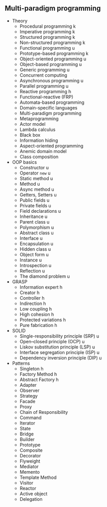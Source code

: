 ## Multi-paradigm programming

- Theory
  - Procedural programming k
  - Imperative programming k
  - Structured programming k
  - Non-structured programming k
  - Functional programming u
  - Prototype-based programming k
  - Object-oriented programming u
  - Object-based programming u
  - Generic programming u
  - Concurrent computing
  - Asynchronous programming u
  - Parallel programming u
  - Reactive programming h
  - Functional-reactive (FRP)
  - Automata-based programming
  - Domain-specific languages
  - Multi-paradigm programming
  - Metaprogramming
  - Actor model
  - Lambda calculus
  - Black box
  - Information hiding
  - Aspect-oriented programming
  - Anemic domain model
  - Class composition
- OOP basics
  - Constructor u
  - Operator `new` u
  - Static method u
  - Method u
  - Async method u
  - Getters, Setters u
  - Public fields u
  - Private fields u
  - Field declarations u
  - Inheritance u
  - Parent class u
  - Polymorphism u
  - Abstract class u
  - Interface u
  - Encapsulation u
  - Hidden class u
  - Object form u
  - Instance u
  - Introspection u
  - Reflection u
  - The diamond problem u
- GRASP
  - Information expert h
  - Creator h
  - Controller h
  - Indirection h
  - Low coupling h
  - High cohesion h
  - Protected variations h
  - Pure fabrication  h
- SOLID
  - Single-responsibility principle (SRP) u
  - Open–closed principle (OCP) u
  - Liskov substitution principle (LSP) u
  - Interface segregation principle (ISP) u
  - Dependency inversion principle (DIP) u
- Patterns
  - Singleton h
  - Factory Method h
  - Abstract Factory h
  - Adapter
  - Observer
  - Strategy
  - Facade
  - Proxy
  - Chain of Responsibility
  - Command
  - Iterator
  - State
  - Bridge
  - Builder
  - Prototype
  - Composite
  - Decorator
  - Flyweight
  - Mediator
  - Memento
  - Template Method
  - Visitor
  - Reactor
  - Active object
  - Delegation
